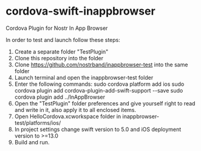 # cordova-swift-inappbrowser
Cordova Plugin for Nostr In App Browser

In order to test and launch follow these steps:

1. Create a separate folder "TestPlugin"
2. Clone this repository into the folder
3. Clone https://github.com/nostrband/inappbrowser-test into the same folder
4. Launch terminal and open the inappbrowser-test folder
5. Enter the following commands:
  sudo cordova platform add ios
  sudo cordova plugin add cordova-plugin-add-swift-support --save
  sudo cordova plugin add ../InAppBrowser
6. Open the "TestPlugin" folder preferences and give yourself right to read and write in it, also apply it to all enclosed items.
7. Open HelloCordova.xcworkspace folder in inappbrowser-test/platforms/ios/
8. In project settings change swift version to 5.0 and iOS deployment version to >=13.0
9. Build and run.

